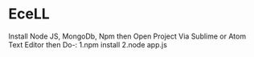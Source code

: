 # EceLL
Install Node JS, MongoDb, Npm
then Open Project Via Sublime or Atom Text Editor then Do-:
1.npm install
2.node app.js

